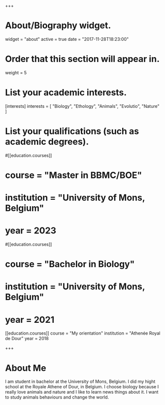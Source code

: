 +++
# About/Biography widget.
widget = "about"
active = true
date = "2017-11-28T18:23:00"

# Order that this section will appear in.
weight = 5

# List your academic interests.
[interests]
  interests = [
    "Biology",
    "Ethology",
    "Animals",
    "Evolutio",
    "Nature"
  ]

# List your qualifications (such as academic degrees).
#[[education.courses]]
#  course = "Master in BBMC/BOE"
#  institution = "University of Mons, Belgium"
#  year = 2023

#[[education.courses]]
#  course = "Bachelor in Biology"
#  institution = "University of Mons, Belgium"
#  year = 2021

[[education.courses]]
  course = "My orientation"
  institution = "Athenée Royal de Dour"
  year = 2018

+++

# About Me

I am student in bachelor at the University of Mons, Belgium. I did my hight school at the Royale Athene of Dour, in Belgium.
I choose biology because I really love animals and nature and I like to learn news things about it. I want to study animals behaviours and change the world. 
